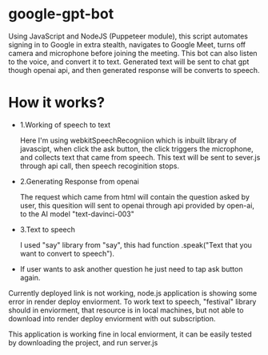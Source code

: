 # google-gpt-bot

Using JavaScript and NodeJS (Puppeteer module), this script automates signing in to Google in extra stealth, navigates to Google Meet, turns off camera and microphone before joining the meeting.
This bot can also listen to the voice, and convert it to text.
Generated text will be sent to chat gpt though openai api, and then generated response will be converts to speech.

# How it works?
   - 1.Working of speech to text
   
     Here I'm using webkitSpeechRecogniion which is inbuilt library of javascipt, when click the ask button, the click triggers the microphone, and collects text that came from speech.
     This text will be sent to sever.js through api call, then speech recoginition stops.
   - 2.Generating Response from openai
  
     The request which came from html will contain the question asked by user, this quesition will sent to openai through api provided by open-ai, to the AI model "text-davinci-003"
   - 3.Text to speech
   
     I used "say" library from "say", this had function .speak("Text that you want to convert to speech").
  
  - If user wants to ask another question he just need to tap ask button again.

Currently deployed link is not working, node.js application is showing some error in render deploy enviorment. To work text to speech, "festival" library should in enviorment, that resource is in local machines, but not able to download into render deploy enviorment with out subscription.

This application is working fine in local enviorment, it can be easily tested by downloading the project, and run server.js
       
     



